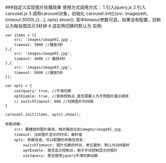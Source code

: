 ###自定义实现图片轮播效果
    使用方式调用方式： 
    1.引入jquery.js
    <script type="text/javascript" src="script/lib/jquery-1.8.0.min.js"></script>
    2.引入carousel.js
    <script type="text/javascript" src='script/carousel.js'></script>
    3.调用carousel对象，初始化
    carousel.init([{src: imagepath, timeout:3000},{}...], opts).show();
    其中timeout参数可选，如果没有配置，则默认为每张图显示3秒钟
    4.该实例切换时默认为
    实例:

```
var items = [{
    src: 'images/image01.jpg',
    timeout: 3000 //播放3秒
},{
    src: 'images/image02.jpg',
    timeout: 4000 // 播放4秒
},{
    src: 'images/image03.jpg',
    timeout: 5000 //播放5秒
}];

var opts = {
    useJquery: true, //平滑切换
    optEnable: true, //使用控制点,是否需要人为干预图片展示顺序
    // switchTimeout: 600 //切换图片时间隔
}

carousel.init(items, opts).show();
```

    参数讲解: 
        src: 要播放的图片路径，相对路径比如images/image01.jpg
        timeout: 当前图片显示的时间，毫秒值
        opts: 参数信息，可以配置的参数信息有：
            switchTimeout: 图片切换的时长，单位毫秒，默认为500毫秒
            optEnable: 是否显示控制点，用于手动控制显示的图片
            useJquery: 是否使用jquery平滑切换动画